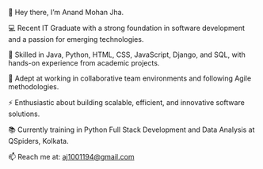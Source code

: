 👋 Hey there, I’m Anand Mohan Jha.

💻 Recent IT Graduate with a strong foundation in software development and a passion for emerging technologies.

🚀 Skilled in Java, Python, HTML, CSS, JavaScript, Django, and SQL, with hands-on experience from academic projects.

🤝 Adept at working in collaborative team environments and following Agile methodologies.

⚡ Enthusiastic about building scalable, efficient, and innovative software solutions.

📚 Currently training in Python Full Stack Development and Data Analysis at QSpiders, Kolkata.

📫 Reach me at: aj1001194@gmail.com
<!---
githuanand/githuanand is a ✨ special ✨ repository because its `README.md` (this file) appears on your GitHub profile.
You can click the Preview link to take a look at your changes.
--->
